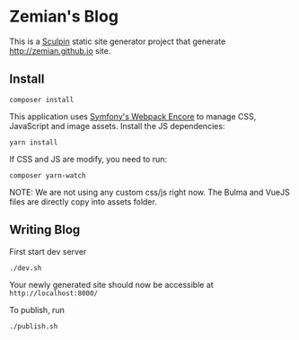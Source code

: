 # Zemian's Blog

This is a [Sculpin](https://sculpin.io) static site generator project that
generate http://zemian.github.io site.

## Install

```
composer install
```

This application uses [Symfony's Webpack Encore](https://symfony.com/doc/current/frontend.html)
to manage CSS, JavaScript and image assets. Install the JS dependencies:

```
yarn install
```

If CSS and JS are modify, you need to run:

```
composer yarn-watch
```

NOTE: We are not using any custom css/js right now. The Bulma and VueJS files are directly copy into assets folder.

## Writing Blog

First start dev server

```
./dev.sh
```

Your newly generated site should now be accessible at `http://localhost:8000/`

To publish, run

```
./publish.sh
```
